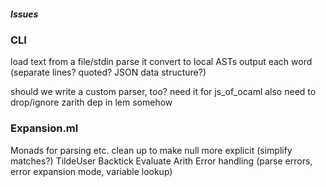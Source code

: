 ##### Issues

### CLI

load text from a file/stdin
parse it
convert to local ASTs
output each word (separate lines? quoted? JSON data structure?)

should we write a custom parser, too?
  need it for js_of_ocaml
  also need to drop/ignore zarith dep in lem somehow

### Expansion.ml

Monads for parsing etc.
clean up to make null more explicit (simplify matches?)
TildeUser
Backtick
Evaluate Arith
Error handling (parse errors, error expansion mode, variable lookup)

